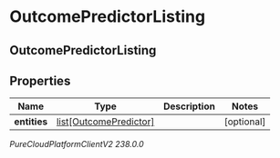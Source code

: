 # OutcomePredictorListing

## OutcomePredictorListing

## Properties

|Name | Type | Description | Notes|
|------------ | ------------- | ------------- | -------------|
| **entities** | [list[OutcomePredictor]](OutcomePredictor) |  | [optional] |



_PureCloudPlatformClientV2 238.0.0_
